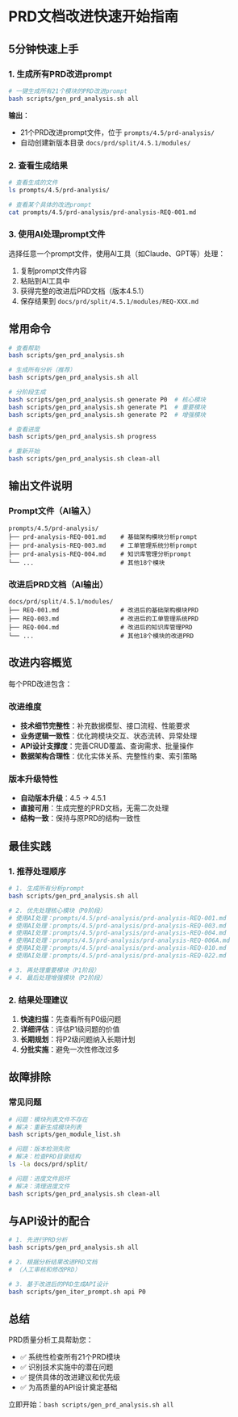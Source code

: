 # PRD文档改进快速开始指南

## 5分钟快速上手

### 1. 生成所有PRD改进prompt
```bash
# 一键生成所有21个模块的PRD改进prompt
bash scripts/gen_prd_analysis.sh all
```

**输出**：
- 21个PRD改进prompt文件，位于 `prompts/4.5/prd-analysis/`
- 自动创建新版本目录 `docs/prd/split/4.5.1/modules/`

### 2. 查看生成结果
```bash
# 查看生成的文件
ls prompts/4.5/prd-analysis/

# 查看某个具体的改进prompt
cat prompts/4.5/prd-analysis/prd-analysis-REQ-001.md
```

### 3. 使用AI处理prompt文件
选择任意一个prompt文件，使用AI工具（如Claude、GPT等）处理：

1. 复制prompt文件内容
2. 粘贴到AI工具中
3. 获得完整的改进后PRD文档（版本4.5.1）
4. 保存结果到 `docs/prd/split/4.5.1/modules/REQ-XXX.md`

## 常用命令

```bash
# 查看帮助
bash scripts/gen_prd_analysis.sh

# 生成所有分析（推荐）
bash scripts/gen_prd_analysis.sh all

# 分阶段生成
bash scripts/gen_prd_analysis.sh generate P0  # 核心模块
bash scripts/gen_prd_analysis.sh generate P1  # 重要模块
bash scripts/gen_prd_analysis.sh generate P2  # 增强模块

# 查看进度
bash scripts/gen_prd_analysis.sh progress

# 重新开始
bash scripts/gen_prd_analysis.sh clean-all
```

## 输出文件说明

### Prompt文件（AI输入）
```
prompts/4.5/prd-analysis/
├── prd-analysis-REQ-001.md    # 基础架构模块分析prompt
├── prd-analysis-REQ-003.md    # 工单管理系统分析prompt
├── prd-analysis-REQ-004.md    # 知识库管理分析prompt
└── ...                        # 其他18个模块
```

### 改进后PRD文档（AI输出）
```
docs/prd/split/4.5.1/modules/
├── REQ-001.md                 # 改进后的基础架构模块PRD
├── REQ-003.md                 # 改进后的工单管理系统PRD
├── REQ-004.md                 # 改进后的知识库管理PRD
└── ...                        # 其他18个模块的改进PRD
```

## 改进内容概览

每个PRD改进包含：

### 改进维度
- **技术细节完整性**：补充数据模型、接口流程、性能要求
- **业务逻辑一致性**：优化跨模块交互、状态流转、异常处理
- **API设计支撑度**：完善CRUD覆盖、查询需求、批量操作
- **数据架构合理性**：优化实体关系、完整性约束、索引策略

### 版本升级特性
- **自动版本升级**：4.5 → 4.5.1
- **直接可用**：生成完整的PRD文档，无需二次处理
- **结构一致**：保持与原PRD的结构一致性

## 最佳实践

### 1. 推荐处理顺序
```bash
# 1. 生成所有分析prompt
bash scripts/gen_prd_analysis.sh all

# 2. 优先处理核心模块（P0阶段）
# 使用AI处理：prompts/4.5/prd-analysis/prd-analysis-REQ-001.md
# 使用AI处理：prompts/4.5/prd-analysis/prd-analysis-REQ-003.md
# 使用AI处理：prompts/4.5/prd-analysis/prd-analysis-REQ-004.md
# 使用AI处理：prompts/4.5/prd-analysis/prd-analysis-REQ-006A.md
# 使用AI处理：prompts/4.5/prd-analysis/prd-analysis-REQ-010.md
# 使用AI处理：prompts/4.5/prd-analysis/prd-analysis-REQ-022.md

# 3. 再处理重要模块（P1阶段）
# 4. 最后处理增强模块（P2阶段）
```

### 2. 结果处理建议
1. **快速扫描**：先查看所有P0级问题
2. **详细评估**：评估P1级问题的价值
3. **长期规划**：将P2级问题纳入长期计划
4. **分批实施**：避免一次性修改过多

## 故障排除

### 常见问题
```bash
# 问题：模块列表文件不存在
# 解决：重新生成模块列表
bash scripts/gen_module_list.sh

# 问题：版本检测失败
# 解决：检查PRD目录结构
ls -la docs/prd/split/

# 问题：进度文件损坏
# 解决：清理进度文件
bash scripts/gen_prd_analysis.sh clean-all
```

## 与API设计的配合

```bash
# 1. 先进行PRD分析
bash scripts/gen_prd_analysis.sh all

# 2. 根据分析结果改进PRD文档
# （人工审核和修改PRD）

# 3. 基于改进后的PRD生成API设计
bash scripts/gen_iter_prompt.sh api P0
```

## 总结

PRD质量分析工具帮助您：
- ✅ 系统性检查所有21个PRD模块
- ✅ 识别技术实施中的潜在问题
- ✅ 提供具体的改进建议和优先级
- ✅ 为高质量的API设计奠定基础

立即开始：`bash scripts/gen_prd_analysis.sh all`
